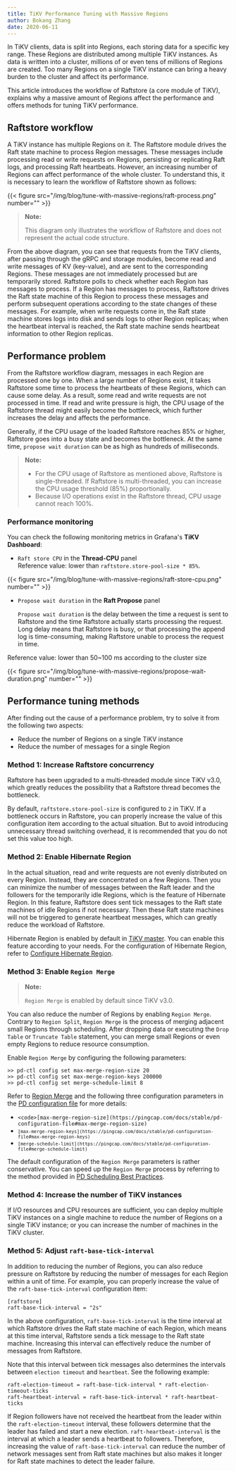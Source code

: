 ```yaml
---
title: TiKV Performance Tuning with Massive Regions
author: Bokang Zhang
date: 2020-06-11
---
```


In TiKV clients, data is split into Regions, each storing data for a specific key range. These Regions are distributed among multiple TiKV instances. As data is written into a cluster, millions of or even tens of millions of Regions are created. Too many Regions on a single TiKV instance can bring a heavy burden to the cluster and affect its performance.

This article introduces the workflow of Raftstore (a core module of TiKV), explains why a massive amount of Regions affect the performance and offers methods for tuning TiKV performance.

## Raftstore workflow

A TiKV instance has multiple Regions on it. The Raftstore module drives the Raft state machine to process Region messages. These messages include processing read or write requests on Regions, persisting or replicating Raft logs, and processing Raft heartbeats. However, an increasing number of Regions can affect performance of the whole cluster. To understand this, it is necessary to learn the workflow of Raftstore shown as follows:

{{< figure src="/img/blog/tune-with-massive-regions/raft-process.png"  number="" >}}

>**Note:**
>
>This diagram only illustrates the workflow of Raftstore and does not represent the actual code structure.

From the above diagram, you can see that requests from the TiKV clients, after passing through the gRPC and storage modules, become read and write messages of KV (key-value), and are sent to the corresponding Regions. These messages are not immediately processed but are temporarily stored. Raftstore polls to check whether each Region has messages to process. If a Region has messages to process, Raftstore drives the Raft state machine of this Region to process these messages and perform subsequent operations according to the state changes of these messages. For example, when write requests come in, the Raft state machine stores logs into disk and sends logs to other Region replicas; when the heartbeat interval is reached, the Raft state machine sends heartbeat information to other Region replicas.

## Performance problem

From the Raftstore workflow diagram, messages in each Region are processed one by one. When a large number of Regions exist, it takes Raftstore some time to process the heartbeats of these Regions, which can cause some delay. As a result, some read and write requests are not processed in time. If read and write pressure is high, the CPU usage of the Raftstore thread might easily become the bottleneck, which further increases the delay and affects the performance.

Generally, if the CPU usage of the loaded Raftstore reaches 85% or higher, Raftstore goes into a busy state and becomes the bottleneck. At the same time, `propose wait duration` can be as high as hundreds of milliseconds.

>**Note:**
>
>*   For the CPU usage of Raftstore as mentioned above, Raftstore is single-threaded. If Raftstore is multi-threaded, you can increase the CPU usage threshold (85%) proportionally.
>*   Because I/O operations exist in the Raftstore thread, CPU usage cannot reach 100%.

### Performance monitoring

You can check the following monitoring metrics in Grafana's **TiKV Dashboard**:

*   `Raft store CPU` in the **Thread-CPU** panel \
Reference value: lower than `raftstore.store-pool-size * 85%`.

{{< figure src="/img/blog/tune-with-massive-regions/raft-store-cpu.png"  number="" >}}

*   `Propose wait duration` in the **Raft Propose** panel

    `Propose wait duration` is the delay between the time a request is sent to Raftstore and the time Raftstore actually starts processing the request. Long delay means that Raftstore is busy, or that processing the append log is time-consuming, making Raftstore unable to process the request in time.


Reference value: lower than 50~100 ms according to the cluster size

{{< figure src="/img/blog/tune-with-massive-regions/propose-wait-duration.png"  number="" >}}

## Performance tuning methods

After finding out the cause of a performance problem, try to solve it from the following two aspects:

*   Reduce the number of Regions on a single TiKV instance
*   Reduce the number of messages for a single Region

### Method 1: Increase Raftstore concurrency

Raftstore has been upgraded to a multi-threaded module since TiKV v3.0, which greatly reduces the possibility that a Raftstore thread becomes the bottleneck.

By default, `raftstore.store-pool-size` is configured to `2` in TiKV. If a bottleneck occurs in Raftstore, you can properly increase the value of this configuration item according to the actual situation. But to avoid introducing unnecessary thread switching overhead, it is recommended that you do not set this value too high.

### Method 2: Enable Hibernate Region

In the actual situation, read and write requests are not evenly distributed on every Region. Instead, they are concentrated on a few Regions. Then you can minimize the number of messages between the Raft leader and the followers for the temporarily idle Regions, which is the feature of Hibernate Region. In this feature, Raftstore does sent tick messages to the Raft state machines of idle Regions if not necessary. Then these Raft state machines will not be triggered to generate heartbeat messages, which can greatly reduce the workload of Raftstore.

Hibernate Region is enabled by default in [TiKV master](https://github.com/tikv/tikv/tree/master). You can enable this feature according to your needs. For the configuration of Hibernate Region, refer to [Configure Hibernate Region](https://github.com/tikv/tikv/blob/master/docs/reference/configuration/raftstore-config.md#hibernate-region).

### Method 3: Enable `Region Merge`

>**Note:**
>
>`Region Merge` is enabled by default since TiKV v3.0.
>

You can also reduce the number of Regions by enabling `Region Merge`. Contrary to `Region Split`, `Region Merge` is the process of merging adjacent small Regions through scheduling. After dropping data or executing the `Drop Table` or `Truncate Table` statement, you can merge small Regions or even empty Regions to reduce resource consumption.

Enable `Region Merge` by configuring the following parameters:

```
>> pd-ctl config set max-merge-region-size 20
>> pd-ctl config set max-merge-region-keys 200000
>> pd-ctl config set merge-schedule-limit 8
```

Refer to [Region Merge](https://github.com/tikv/tikv/blob/master/docs/how-to/configure/region-merge.md) and the following three configuration parameters in the [PD configuration file](https://pingcap.com/docs/stable/pd-configuration-file#schedule) for more details:

*   `<code>[max-merge-region-size](https://pingcap.com/docs/stable/pd-configuration-file#max-merge-region-size)`</code>
*   <code>`[max-merge-region-keys](https://pingcap.com/docs/stable/pd-configuration-file#max-merge-region-keys)`</code>
*   <code>`[merge-schedule-limit](https://pingcap.com/docs/stable/pd-configuration-file#merge-schedule-limit)`</code>

The default configuration of the <code>Region Merge</code> parameters is rather conservative. You can speed up the <code>Region Merge</code> process by referring to the method provided in [PD Scheduling Best Practices](https://pingcap.com/docs/stable/best-practices/pd-scheduling-best-practices#region-merge-is-slow).

### Method 4: Increase the number of TiKV instances

If I/O resources and CPU resources are sufficient, you can deploy multiple TiKV instances on a single machine to reduce the number of Regions on a single TiKV instance; or you can increase the number of machines in the TiKV cluster.

### Method 5: Adjust ``raft-base-tick-interval``

In addition to reducing the number of Regions, you can also reduce pressure on Raftstore by reducing the number of messages for each Region within a unit of time. For example, you can properly increase the value of the `raft-base-tick-interval` configuration item:

```
[raftstore]
raft-base-tick-interval = "2s"
```

In the above configuration, `raft-base-tick-interval` is the time interval at which Raftstore drives the Raft state machine of each Region, which means at this time interval, Raftstore sends a tick message to the Raft state machine. Increasing this interval can effectively reduce the number of messages from Raftstore.

Note that this interval between tick messages also determines the intervals between `election timeout` and `heartbeat`. See the following example:

```
raft-election-timeout = raft-base-tick-interval * raft-election-timeout-ticks
raft-heartbeat-interval = raft-base-tick-interval * raft-heartbeat-ticks
```

If Region followers have not received the heartbeat from the leader within the `raft-election-timeout` interval, these followers determine that the leader has failed and start a new election. `raft-heartbeat-interval` is the interval at which a leader sends a heartbeat to followers. Therefore, increasing the value of `raft-base-tick-interval` can reduce the number of network messages sent from Raft state machines but also makes it longer for Raft state machines to detect the leader failure.